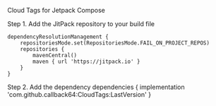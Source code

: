 Cloud Tags for Jetpack Compose


Step 1. Add the JitPack repository to your build file

	dependencyResolutionManagement {
		repositoriesMode.set(RepositoriesMode.FAIL_ON_PROJECT_REPOS)
		repositories {
			mavenCentral()
			maven { url 'https://jitpack.io' }
		}
	}

Step 2. Add the dependency
dependencies {
	        implementation 'com.github.callback64:CloudTags:LastVersion'
}
